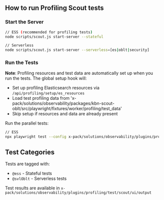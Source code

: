 ## How to run Profiling Scout tests

### Start the Server

```bash
// ESS (recommended for profiling tests)
node scripts/scout.js start-server --stateful

// Serverless
node scripts/scout.js start-server --serverless=[es|oblt|security]
```

### Run the Tests

**Note**: Profiling resources and test data are automatically set up when you run the tests. The global setup hook will:
- Set up profiling Elasticsearch resources via `/api/profiling/setup/es_resources`
- Load test profiling data from 'x-pack/solutions/observability/packages/kbn-scout-oblt/src/playwright/fixtures/worker/profiling/test_data'
- Skip setup if resources and data are already present

Run the parallel tests:

```bash
// ESS
npx playwright test --config x-pack/solutions/observability/plugins/profiling/test/scout/ui/parallel.playwright.config.ts --project=local --grep @ess

```

## Test Categories

Tests are tagged with:
- `@ess` - Stateful tests
- `@svlOblt` - Serverless tests

Test results are available in `x-pack/solutions/observability/plugins/profiling/test/scout/ui/output`
